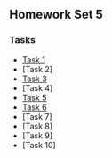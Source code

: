 ## Homework Set 5

### Tasks

* [Task 1](https://lsdroubay.github.io/math5610/softwaremanual/JacobiIteration)
* [Task 2]
* [Task 3](https://lsdroubay.github.io/math5610/homework/homework6/task3)
* [Task 4]
* [Task 5](https://lsdroubay.github.io/math5610/homework/homework6/task6)
* [Task 6](https://lsdroubay.github.io/math5610/homework/homework6/task6)
* [Task 7]
* [Task 8]
* [Task 9]
* [Task 10]

